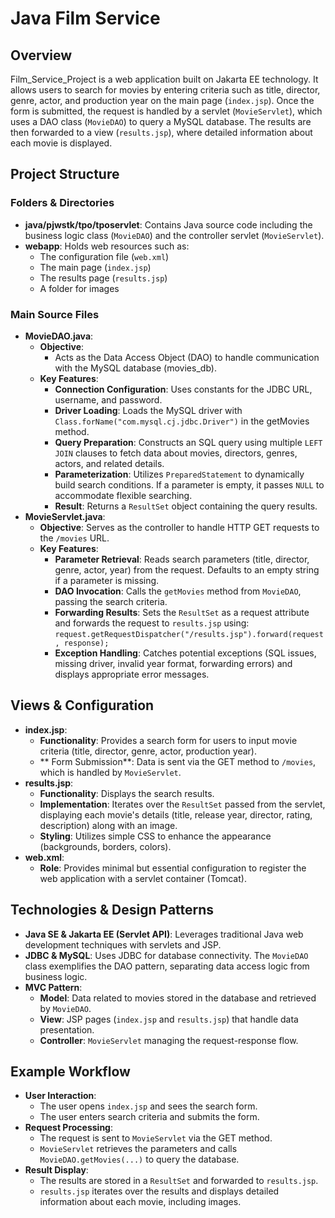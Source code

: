 # Java Film Service

## Overview
Film_Service_Project is a web application built on Jakarta EE technology. It allows users to search for movies by entering criteria such as title, director, genre, actor, and production year on the main page (`index.jsp`). Once the form is submitted, the request is handled by a servlet (`MovieServlet`), which uses a DAO class (`MovieDAO`) to query a MySQL database. The results are then forwarded to a view (`results.jsp`), where detailed information about each movie is displayed.

## Project Structure
### Folders & Directories
- **java/pjwstk/tpo/tposervlet**: Contains Java source code including the business logic class (`MovieDAO`) and the controller servlet (`MovieServlet`).
- **webapp**: 
  Holds web resources such as:
  - The configuration file (`web.xml`)
  - The main page (`index.jsp`)
  - The results page (`results.jsp`)
  - A folder for images

### Main Source Files
- **MovieDAO.java**: 
  - **Objective**:
    - Acts as the Data Access Object (DAO) to handle communication with the MySQL database (movies_db).
  - **Key Features**:
    - **Connection Configuration**: Uses constants for the JDBC URL, username, and password.
    - **Driver Loading**: Loads the MySQL driver with `Class.forName("com.mysql.cj.jdbc.Driver")` in the getMovies method.
    - **Query Preparation**: Constructs an SQL query using multiple `LEFT JOIN` clauses to fetch data about movies, directors, genres, actors, and related details.
    - **Parameterization**: Utilizes `PreparedStatement` to dynamically build search conditions. If a parameter is empty, it passes `NULL` to accommodate flexible searching.
    - **Result**: Returns a `ResultSet` object containing the query results.
- **MovieServlet.java**:
  - **Objective**: Serves as the controller to handle HTTP GET requests to the `/movies` URL.
  - **Key Features**:
    - **Parameter Retrieval**: Reads search parameters (title, director, genre, actor, year) from the request. Defaults to an empty string if a parameter is missing.
    - **DAO Invocation**: Calls the `getMovies` method from `MovieDAO`, passing the search criteria.
    - **Forwarding Results**: Sets the `ResultSet` as a request attribute and forwards the request to `results.jsp` using: `request.getRequestDispatcher("/results.jsp").forward(request, response);`
    - **Exception Handling**: Catches potential exceptions (SQL issues, missing driver, invalid year format, forwarding errors) and displays appropriate error messages.

## Views & Configuration
- **index.jsp**:
  - **Functionality**: Provides a search form for users to input movie criteria (title, director, genre, actor, production year).
  - ** Form Submission**: Data is sent via the GET method to `/movies`, which is handled by `MovieServlet`.
- **results.jsp**:
  - **Functionality**: Displays the search results.
  - **Implementation**: Iterates over the `ResultSet` passed from the servlet, displaying each movie's details (title, release year, director, rating, description) along with an image.
  - **Styling**: Utilizes simple CSS to enhance the appearance (backgrounds, borders, colors).
- **web.xml**:
  - **Role**: Provides minimal but essential configuration to register the web application with a servlet container (Tomcat).

## Technologies & Design Patterns
- **Java SE & Jakarta EE (Servlet API)**: Leverages traditional Java web development techniques with servlets and JSP.
- **JDBC & MySQL**: Uses JDBC for database connectivity. The `MovieDAO` class exemplifies the DAO pattern, separating data access logic from business logic.
- **MVC Pattern**:
  - **Model**: Data related to movies stored in the database and retrieved by `MovieDAO`.
  - **View**: JSP pages (`index.jsp` and `results.jsp`) that handle data presentation.
  - **Controller**: `MovieServlet` managing the request-response flow.

## Example Workflow
- **User Interaction**:
  - The user opens `index.jsp` and sees the search form.
  - The user enters search criteria and submits the form.
- **Request Processing**:
  - The request is sent to `MovieServlet` via the GET method.
  - `MovieServlet` retrieves the parameters and calls `MovieDAO.getMovies(...)` to query the database.
- **Result Display**:
  - The results are stored in a `ResultSet` and forwarded to `results.jsp`.
  - `results.jsp` iterates over the results and displays detailed information about each movie, including images.
